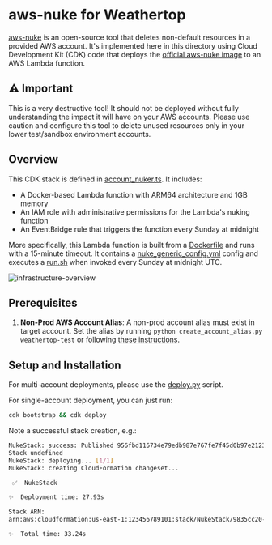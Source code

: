 # aws-nuke for Weathertop

[aws-nuke](https://github.com/ekristen/aws-nuke) is an open-source tool that deletes non-default resources in a provided AWS account. It's implemented here in this directory using Cloud Development Kit (CDK) code that deploys the [official aws-nuke image](https://github.com/ekristen/aws-nuke/pkgs/container/aws-nuke) to an AWS Lambda function.

## ⚠ Important

This is a very destructive tool! It should not be deployed without fully understanding the impact it will have on your AWS accounts.
Please use caution and configure this tool to delete unused resources only in your lower test/sandbox environment accounts.

## Overview

This CDK stack is defined in [account_nuker.ts](account_nuker.ts). It includes:

- A Docker-based Lambda function with ARM64 architecture and 1GB memory
- An IAM role with administrative permissions for the Lambda's nuking function
- An EventBridge rule that triggers the function every Sunday at midnight

More specifically, this Lambda function is built from a [Dockerfile](Dockerfile) and runs with a 15-minute timeout. It contains a [nuke_generic_config.yml](nuke_generic_config.yaml) config and executes a [run.sh](run.sh) when invoked every Sunday at midnight UTC.

![infrastructure-overview](nuke-overview.png)

## Prerequisites

1. **Non-Prod AWS Account Alias**: A non-prod account alias must exist in target account. Set the alias by running `python create_account_alias.py weathertop-test` or following [these instructions](https://docs.aws.amazon.com/IAM/latest/UserGuide/account-alias-create.html).

## Setup and Installation

For multi-account deployments, please use the [deploy.py](../../../DEPLOYMENT.md#option-1-using-deploypy) script.

For single-account deployment, you can just run:

```sh
cdk bootstrap && cdk deploy
```

Note a successful stack creation, e.g.:

```bash
NukeStack: success: Published 956fbd116734e79edb987e767fe7f45d0b97e2123456789109103f80ba4c1:123456789101-us-east-1
Stack undefined
NukeStack: deploying... [1/1]
NukeStack: creating CloudFormation changeset...

 ✅  NukeStack

✨  Deployment time: 27.93s

Stack ARN:
arn:aws:cloudformation:us-east-1:123456789101:stack/NukeStack/9835cc20-d358-11ef-bccf-123407dc82dd

✨  Total time: 33.24s
```
